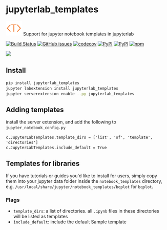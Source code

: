 # jupyterlab_templates
<img width="50" src="icon.png"> 
Support for jupyter notebook templates in jupyterlab

[![Build Status](https://travis-ci.org/timkpaine/jupyterlab_templates.svg?branch=master)](https://travis-ci.org/timkpaine/jupyterlab_templates)
[![GitHub issues](https://img.shields.io/github/issues/timkpaine/jupyterlab_templates.svg)]()
[![codecov](https://codecov.io/gh/timkpaine/jupyterlab_templates/branch/master/graph/badge.svg)](https://codecov.io/gh/timkpaine/jupyterlab_templates)
[![PyPI](https://img.shields.io/pypi/l/jupyterlab_templates.svg)](https://pypi.python.org/pypi/jupyterlab_templates)
[![PyPI](https://img.shields.io/pypi/v/jupyterlab_templates.svg)](https://pypi.python.org/pypi/jupyterlab_templates)
[![npm](https://img.shields.io/npm/v/jupyterlab_templates.svg)](https://www.npmjs.com/package/jupyterlab_templates)

![](https://raw.githubusercontent.com/timkpaine/jupyterlab_templates/master/docs/example1.gif)


## Install
```bash
pip install jupyterlab_templates
jupyter labextension install jupyterlab_templates
jupyter serverextension enable --py jupyterlab_templates
```

## Adding templates
install the server extension, and add the following to `jupyter_notebook_config.py`

```python3
c.JupyterLabTemplates.template_dirs = ['list', 'of', 'template', 'directories']
c.JupyterLabTemplates.include_default = True
```

## Templates for libraries
If you have tutorials or guides you'd like to install for users, simply copy them into your jupyter data folder inside the `notebook_templates` directory, e.g. `/usr/local/share/jupyter/notebook_templates/bqplot` for `bqplot`.

### Flags
- `template_dirs`: a list of directories. all `.ipynb` files in these directories will be listed as templates
- `include_default`: include the default Sample template

